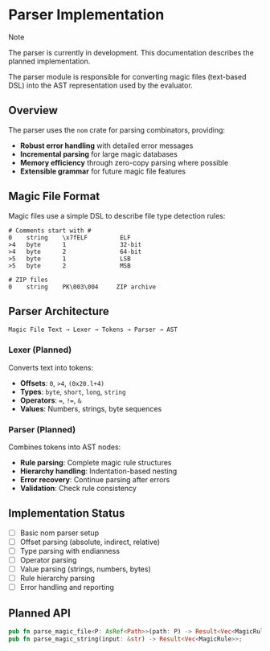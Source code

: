 # Parser Implementation

> [!NOTE]
> The parser is currently in development. This documentation describes the planned implementation.

The parser module is responsible for converting magic files (text-based DSL) into the AST representation used by the evaluator.

## Overview

The parser uses the `nom` crate for parsing combinators, providing:

- **Robust error handling** with detailed error messages
- **Incremental parsing** for large magic databases
- **Memory efficiency** through zero-copy parsing where possible
- **Extensible grammar** for future magic file features

## Magic File Format

Magic files use a simple DSL to describe file type detection rules:

```text
# Comments start with #
0    string    \x7fELF         ELF
>4   byte      1               32-bit
>4   byte      2               64-bit
>5   byte      1               LSB
>5   byte      2               MSB

# ZIP files
0    string    PK\003\004     ZIP archive
```

## Parser Architecture

```text
Magic File Text → Lexer → Tokens → Parser → AST
```

### Lexer (Planned)

Converts text into tokens:

- **Offsets**: `0`, `>4`, `(0x20.l+4)`
- **Types**: `byte`, `short`, `long`, `string`
- **Operators**: `=`, `!=`, `&`
- **Values**: Numbers, strings, byte sequences

### Parser (Planned)

Combines tokens into AST nodes:

- **Rule parsing**: Complete magic rule structures
- **Hierarchy handling**: Indentation-based nesting
- **Error recovery**: Continue parsing after errors
- **Validation**: Check rule consistency

## Implementation Status

- [ ] Basic nom parser setup
- [ ] Offset parsing (absolute, indirect, relative)
- [ ] Type parsing with endianness
- [ ] Operator parsing
- [ ] Value parsing (strings, numbers, bytes)
- [ ] Rule hierarchy parsing
- [ ] Error handling and reporting

## Planned API

```rust
pub fn parse_magic_file<P: AsRef<Path>>(path: P) -> Result<Vec<MagicRule>>;
pub fn parse_magic_string(input: &str) -> Result<Vec<MagicRule>>;
```
